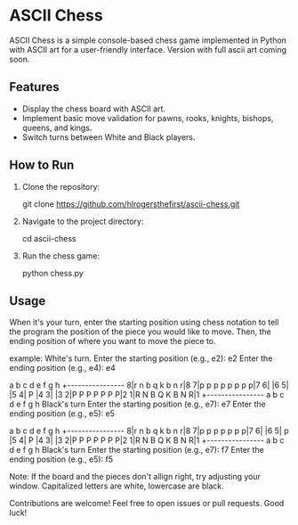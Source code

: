 # ASCII Chess

ASCII Chess is a simple console-based chess game implemented in Python with ASCII art for a user-friendly interface. Version with full ascii art coming soon.

## Features

- Display the chess board with ASCII art.
- Implement basic move validation for pawns, rooks, knights, bishops, queens, and kings.
- Switch turns between White and Black players.

## How to Run

1. Clone the repository:

   git clone https://github.com/hlrogersthefirst/ascii-chess.git

2. Navigate to the project directory:

   cd ascii-chess

3. Run the chess game:

   python chess.py

## Usage

When it's your turn, enter the starting position using chess notation to tell the program the position of the piece you would like to move. Then, the ending position of where you want to move the piece to.

example:
White's turn.
Enter the starting position (e.g., e2): e2
Enter the ending position (e.g., e4): e4

  a b c d e f g h
 +----------------
8|r n b q k b n r|8
7|p p p p p p p p|7
6|               |6
5|               |5
4|        P      |4
3|               |3
2|P P P P   P P P|2
1|R N B Q K B N R|1
 +----------------
  a b c d e f g h
Black's turn
Enter the starting position (e.g., e7): e7
Enter the ending position (e.g., e5): e5

  a b c d e f g h
 +----------------
8|r n b q k b n r|8
7|p p p p p   p p|7
6|               |6
5|          p    |5
4|        P      |4
3|               |3
2|P P P P   P P P|2
1|R N B Q K B N R|1
 +----------------
  a b c d e f g h
Black's turn
Enter the starting position (e.g., e7): f7
Enter the ending position (e.g., e5): f5

Note: If the board and the pieces don't allign right, try adjusting your window.
Capitalized letters are white, lowercase are black.

Contributions are welcome! Feel free to open issues or pull requests.
Good luck!
